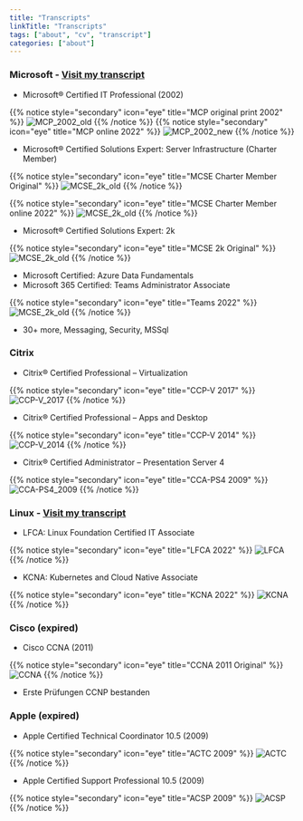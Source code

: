 ```yaml
---
title: "Transcripts"
linkTitle: "Transcripts"
tags: ["about", "cv", "transcript"]
categories: ["about"]
---
```


### Microsoft - [Visit my transcript](https://learn.microsoft.com/en-us/users/felixleven-3636/transcript/734gkak5jql5nk9)

* Microsoft® Certified IT Professional (2002)

{{% notice style="secondary" icon="eye" title="MCP original print 2002" %}}
![MCP_2002_old](/images/MCP_old.png?height=285px)
{{% /notice %}}
{{% notice style="secondary" icon="eye" title="MCP online 2022" %}}
![MCP_2002_new](/images/MCP_new.png?height=250px)
{{% /notice %}}

* Microsoft® Certified Solutions Expert: Server Infrastructure (Charter Member)

{{% notice style="secondary" icon="eye" title="MCSE Charter Member Original" %}}
![MCSE_2k_old](/images/MCSE_2013_Charter.png?height=250px)
{{% /notice %}}

{{% notice style="secondary" icon="eye" title="MCSE Charter Member online 2022" %}}
![MCSE_2k_old](/images/MCSE_2013_Charter_online.png?height=250px)
{{% /notice %}}

* Microsoft® Certified Solutions Expert: 2k

{{% notice style="secondary" icon="eye" title="MCSE 2k Original" %}}
![MCSE_2k_old](/images/MCSE_2k.png?height=250px)
{{% /notice %}}

* Microsoft Certified: Azure Data Fundamentals
* Microsoft 365 Certified: Teams Administrator Associate

{{% notice style="secondary" icon="eye" title="Teams 2022" %}}
![MCSE_2k_old](/images/Teams.png?height=250px)
{{% /notice %}}

* 30+ more, Messaging, Security, MSSql

### Citrix

* Citrix® Certified Professional – Virtualization

{{% notice style="secondary" icon="eye" title="CCP-V 2017" %}}
![CCP-V_2017](/images/CCP-V_2017.png?height=250px)
{{% /notice %}}

* Citrix® Certified Professional – Apps and Desktop

{{% notice style="secondary" icon="eye" title="CCP-V 2014" %}}
![CCP-V_2014](/images/CCP-V_2014.png?height=250px)
{{% /notice %}}

* Citrix® Certified Administrator – Presentation Server 4

{{% notice style="secondary" icon="eye" title="CCA-PS4 2009" %}}
![CCA-PS4_2009](/images/CCA-PS4_2009.png?height=250px)
{{% /notice %}}

### Linux - [Visit my transcript](https://openprofile.dev/profile/fleven)

* LFCA: Linux Foundation Certified IT Associate

{{% notice style="secondary" icon="eye" title="LFCA 2022" %}}
![LFCA](/images/LFCA.png?height=250px)
{{% /notice %}}

* KCNA: Kubernetes and Cloud Native Associate

{{% notice style="secondary" icon="eye" title="KCNA 2022" %}}
![KCNA](/images/KCNA.png?height=250px)
{{% /notice %}}

### Cisco (expired)

* Cisco CCNA (2011)

{{% notice style="secondary" icon="eye" title="CCNA 2011 Original" %}}
![CCNA](/images/CCNA_2011.png?height=250px)
{{% /notice %}}

* Erste Prüfungen CCNP bestanden

### Apple (expired)

* Apple Certified Technical Coordinator 10.5 (2009)

{{% notice style="secondary" icon="eye" title="ACTC 2009" %}}
![ACTC](/images/ACTC_2009.png?height=250px)
{{% /notice %}}

* Apple Certified Support Professional 10.5 (2009)

{{% notice style="secondary" icon="eye" title="ACSP 2009" %}}
![ACSP](/images/ACSP_2009.png?height=250px)
{{% /notice %}}
